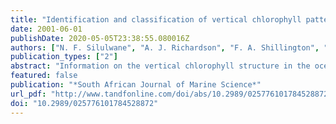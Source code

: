 ```yaml
---
title: "Identification and classification of vertical chlorophyll patterns in the Benguela upwelling system and Angola-Benguela front using an artificial neural network"
date: 2001-06-01
publishDate: 2020-05-05T23:38:55.080016Z
authors: ["N. F. Silulwane", "A. J. Richardson", "F. A. Shillington", "B. A. Mitchell-Innes"]
publication_types: ["2"]
abstract: "Information on the vertical chlorophyll structure in the ocean is important for estimating integrated chlorophyll a and primary production from satellite. For this study, vertical chlorophyll profiles from the Benguela upwelling system and the Angola-Benguela front were collected in winter to identify characteristic profiles. A shifted Gaussian model was fitted to each profile to estimate four parameters that defined the shape of the curve: the background chlorophyll concentration (B0), the height parameter of the peak (h), the width of the peak (σ) and the depth of the chlorophyll peak (zm). A type of artificial neural network called a self-organizing map (SOM) was then used on these four parameters to identify characteristic profiles. The analysis identified a continuum of chlorophyll patterns, from those with large surface peaks (textgreater10 mg m -3) to those with smaller near-surface peaks (textless2 mg m-3). The frequency of occurrence of each chlorophyll pattern identified by the SOM showed that the most frequent pattern (~12%) had a near-surface peak and the least frequent pattern (~2%) had a large surface peak. These characteristic profile shapes were then related to pertinent environmental variables such as sea surface temperature, surface chlorophyll, mixed layer depth and euphotic depth. Partitioning the SOM output map into environmental categories showed large peaks of surface chlorophyll dominating in water with cool temperature, high surface chlorophyll concentration and shallow mixed layer and euphotic depth. By contrast, smaller peaks of subsurface chlorophyll were in water with warmer temperature, lower surface chlorophyll concentration, intermediate mixed layer and deep euphotic depth. These relationships can be used semi-quantitatively to predict profile shape under different environmental conditions. The SOM analysis highlighted the large variability in shape of vertical chlorophyll profiles in the Benguela. This suggests that an ideal typical chlorophyll profile, as used in the framework of biogeochemical provinces, may not be applicable to this dynamic upwelling system."
featured: false
publication: "*South African Journal of Marine Science*"
url_pdf: "http://www.tandfonline.com/doi/abs/10.2989/025776101784528872"
doi: "10.2989/025776101784528872"
---
```


